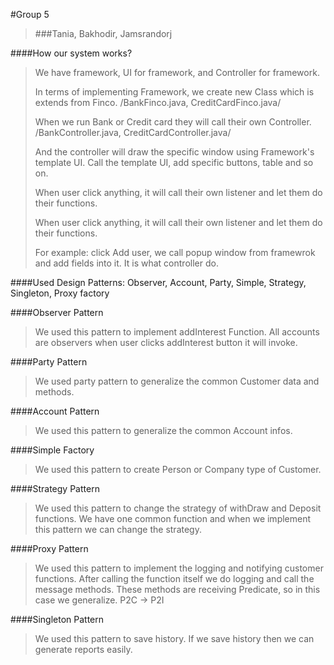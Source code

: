 #Group 5
> ###Tania, Bakhodir, Jamsrandorj


####How our system works?
> We have framework, UI for framework, and Controller for framework.
>  
> In terms of implementing Framework, we create new Class which is extends from Finco. /BankFinco.java, CreditCardFinco.java/
> 
> When we run Bank or Credit card they will call their own Controller. /BankController.java, CreditCardController.java/
> 
> And the controller will draw the specific window using Framework's template UI. Call the template UI, add specific buttons, table and so on.
> 
> When user click anything, it will call their own listener and let them do their functions.
> 
> When user click anything, it will call their own listener and let them do their functions.
>
> For example: click Add user, we call popup window from framewrok and add fields into it. It is what controller do.
>  
####Used Design Patterns: Observer, Account, Party, Simple, Strategy, Singleton, Proxy factory

####Observer Pattern
> We used this pattern to implement addInterest Function. All accounts are observers when user clicks addInterest button it will invoke.

####Party Pattern
> We used party pattern to generalize the common Customer data and methods.

####Account Pattern
> We used this pattern to generalize the common Account infos.

####Simple Factory
> We used this pattern to create Person or Company type of Customer. 

####Strategy Pattern
> We used this pattern to change the strategy of withDraw and Deposit functions. We have one common function and when we implement this pattern we can change the strategy.

####Proxy Pattern
> We used this pattern to implement the logging and notifying customer functions. After calling the function itself we do logging and call the message methods. These methods are receiving Predicate, so in this case we generalize. P2C -> P2I

####Singleton Pattern
> We used this pattern to save history. If we save history then we can generate reports easily.
